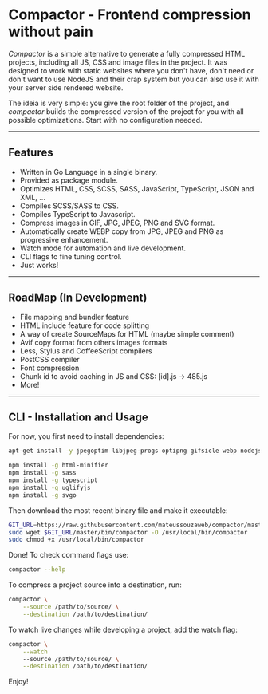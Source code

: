 # Compactor - Frontend compression without pain

*Compactor* is a simple alternative to generate a fully compressed HTML projects, including all JS, CSS and image files in the project. It was designed to work with static websites where you don't have, don't need or don't want to use NodeJS and their crap system but you can also use it with your server side rendered website.

The ideia is very simple: you give the root folder of the project, and *compactor* builds the compressed version of the project for you with all possible optimizations. Start with no configuration needed.

---

## Features

- Written in Go Language in a single binary.
- Provided as package module.
- Optimizes HTML, CSS, SCSS, SASS, JavaScript, TypeScript, JSON and XML, ...
- Compiles SCSS/SASS to CSS.
- Compiles TypeScript to Javascript.
- Compress images in GIF, JPG, JPEG, PNG and SVG format.
- Automatically create WEBP copy from JPG, JPEG and PNG as progressive enhancement.
- Watch mode for automation and live development.
- CLI flags to fine tuning control.
- Just works!

---

## RoadMap (In Development)

- File mapping and bundler feature
- HTML include feature for code splitting
- A way of create SourceMaps for HTML (maybe simple comment)
- Avif copy format from others images formats
- Less, Stylus and CoffeeScript compilers
- PostCSS compiler
- Font compression
- Chunk id to avoid caching in JS and CSS: [id].js -> 485.js
- More!

---

## CLI - Installation and Usage

For now, you first need to install dependencies:

```bash
apt-get install -y jpegoptim libjpeg-progs optipng gifsicle webp nodejs

npm install -g html-minifier
npm install -g sass
npm install -g typescript
npm install -g uglifyjs
npm install -g svgo
```

Then download the most recent binary file and make it executable:

```bash
GIT_URL=https://raw.githubusercontent.com/mateussouzaweb/compactor/master/bin
sudo wget $GIT_URL/master/bin/compactor -O /usr/local/bin/compactor
sudo chmod +x /usr/local/bin/compactor
```

Done! To check command flags use:

```bash
compactor --help
```

To compress a project source into a destination, run:

```bash
compactor \
    --source /path/to/source/ \
    --destination /path/to/destination/
```

To watch live changes while developing a project, add the watch flag:

```bash
compactor \
    --watch
    --source /path/to/source/ \
    --destination /path/to/destination/
```

Enjoy!
